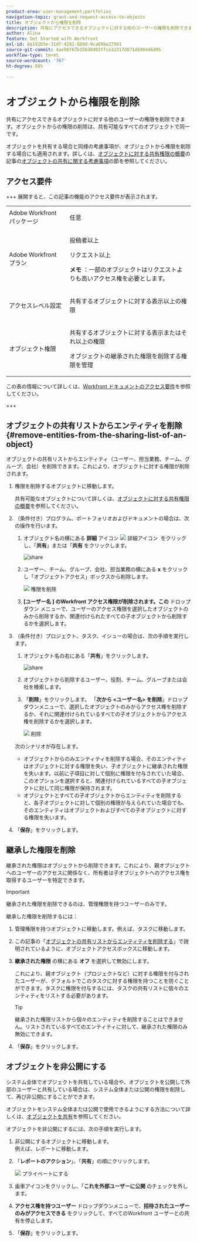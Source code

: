 ```yaml
---
product-area: user-management;portfolios
navigation-topic: grant-and-request-access-to-objects
title: オブジェクトから権限を削除
description: 共有にアクセスできるオブジェクトに対する他のユーザーの権限を削除できます。オブジェクトからの権限の削除は、共有可能なすべてのオブジェクトで同一です。
author: Alina
feature: Get Started with Workfront
exl-id: 8e191b5e-31df-4291-8b9d-9ca69be27561
source-git-commit: 4ae96f67b15838403ffce32317d871d6904d6d95
workflow-type: tm+mt
source-wordcount: '767'
ht-degree: 80%

---
```


# オブジェクトから権限を削除

<!--Audited: 01/2024-->

共有にアクセスできるオブジェクトに対する他のユーザーの権限を削除できます。オブジェクトからの権限の削除は、共有可能なすべてのオブジェクトで同一です。

オブジェクトを共有する場合と同様の考慮事項が、オブジェクトから権限を削除する場合にも適用されます。詳しくは、[オブジェクトに対する共有権限の概要](../../workfront-basics/grant-and-request-access-to-objects/sharing-permissions-on-objects-overview.md)の記事の[オブジェクトの共有に関する考慮事項](../../workfront-basics/grant-and-request-access-to-objects/sharing-permissions-on-objects-overview.md#consider)の節を参照してください。

## アクセス要件

+++ 展開すると、この記事の機能のアクセス要件が表示されます。 

<table style="table-layout:auto"> 
 <col> 
 <col> 
 <tbody> 
  <tr> 
   <td role="rowheader">Adobe Workfront パッケージ</td> 
   <td> <p>任意 </p> </td> 
  </tr> 
  <tr> 
   <td role="rowheader">Adobe Workfront プラン</td> 
   <td> <p>投稿者以上</p> 
   <p>リクエスト以上</p>
   <p><strong> メモ </strong>：一部のオブジェクトはリクエストよりも高いアクセス権を必要とします。</p>
   </td> 
  </tr> 
  <tr> 
   <td role="rowheader">アクセスレベル設定</td> 
   <td> <p>共有するオブジェクトに対する表示以上の権限</p> </td> 
  </tr> 
  <tr> 
   <td role="rowheader">オブジェクト権限</td> 
   <td> <p>共有するオブジェクトに対する表示またはそれ以上の権限</p> <p>オブジェクトの継承された権限を削除する権限を管理</p>  </td> 
  </tr>
 </tbody> 
</table>

この表の情報について詳しくは、[Workfront ドキュメントのアクセス要件](/help/quicksilver/administration-and-setup/add-users/access-levels-and-object-permissions/access-level-requirements-in-documentation.md)を参照してください。

+++

## オブジェクトの共有リストからエンティティを削除 {#remove-entities-from-the-sharing-list-of-an-object}

オブジェクトの共有リストからエンティティ（ユーザー、担当業務、チーム、グループ、会社）を削除できます。これにより、オブジェクトに対する権限が削除されます。

1. 権限を削除するオブジェクトに移動します。

   共有可能なオブジェクトについて詳しくは、[オブジェクトに対する共有権限の概要](../../workfront-basics/grant-and-request-access-to-objects/sharing-permissions-on-objects-overview.md)を参照してください。

1. （条件付き）プログラム、ポートフォリオおよびドキュメントの場合は、次の操作を行います。

   1. オブジェクト名の横にある **詳細** アイコン ![&#x200B; 詳細アイコン &#x200B;](assets/more-icon.png) をクリックし、「**共有**」または「**共有** をクリックします。

      ![share](assets/share-a-document-350x160.png)

   1. ユーザー、チーム、グループ、会社、担当業務の横にある **x** をクリックし「オブジェクトアクセス」ボックスから削除します。

      ![&#x200B; 権限を削除 &#x200B;](assets/remove-permissions-on-portfolio.png)

   1. **[ユーザー名 ] のWorkfront アクセス権限が削除されます。この** ドロップダウン メニューで、ユーザーのアクセス権限を選択したオブジェクトのみから削除するか、関連付けられたすべての子オブジェクトから削除するかを選択します。

1. （条件付き）プロジェクト、タスク、イシューの場合は、次の手順を実行します。

   1. オブジェクト名の右にある「**共有**」をクリックします。

      ![share](assets/new-share-button.png)
   1. オブジェクトから削除するユーザー、役割、チーム、グループまたは会社を検索します。
   1. 「**削除**」をクリックします。
「**次から &lt;ユーザー名> を削除**」ドロップダウンメニューで、選択したオブジェクトのみからアクセス権を削除するか、それに関連付けられているすべての子オブジェクトからアクセス権を削除するかを選択します。

      ![&#x200B; 削除 &#x200B;](assets/remove-permissions-on-project-nwe-350x479.png)

   次のシナリオが存在します。

   * オブジェクトからのみエンティティを削除する場合、そのエンティティはオブジェクトに対する権限を失い、子オブジェクトに継承された権限を失います。以前に子項目に対して個別に権限を付与されていた場合、このオプションを選択すると、関連付けられているすべての子オブジェクトに対して同じ権限が保持されます。
   * オブジェクトとすべての子オブジェクトからエンティティを削除すると、各子オブジェクトに対して個別の権限が与えられていた場合でも、そのエンティティはオブジェクトおよびすべての子オブジェクトに対する権限を失います。

1. 「**保存**」をクリックします。

<!--
## Remove permissions from several objects in bulk

You can remove entities (users, job roles, teams, groups, companies) from several objects at a time when you bulk select them in a list.

>[!NOTE]
>
>You cannot view what access entities have for all the objects selected when you select them in bulk. You must know which entity you want to remove from the sharing of the objects selected before removing their permissions.

1. Go to the list of objects that you want to share.

   For information about which objects can be shared, see [Overview of sharing permissions on objects](../../workfront-basics/grant-and-request-access-to-objects/sharing-permissions-on-objects-overview.md).

1. Select several objects in the list, then click the **Share** icon ![share icon](assets/share-icon.png)at the top of the list. 
1. Type the name of the user, role, team, group, or company for which you want to remove the access in the **Edit `<Object Name>` access to** field. 
1. From the access drop-down menu, select **No Access**.

   ![remove in bulk](assets/no-access-option-removing-permissions-bulk-tasks-nwe-350x166.png)

1. In the `<User Name>`'s Workfront access will be removed from this drop-down menu, select whether you want their access to be removed just from the objects that you have selected, or from all other children objects associated with it.  
   The following scenarios exist:

   * If you remove the entity only from the object, that entity loses their permissions on the object, and their inherited permissions to the children objects. If they were previously granted permissions to the children items individually, they retain the same permissions on all children objects associated with it when you select this option.&nbsp;
   * If you remove the entity from the object and all the children objects, that entity loses their permissions to the object as well as all children objects, even when they were previously given individual permission on each child object.

   **Example:** Select whether to remove permissions to just the tasks you selected in a list, or to the issues and documents attached to the tasks as well.

   ![access](assets/remove-permissions-bulk-drop-down-for-attached-objects-nwe-350x96.png)

1. (Optional) To change permissions in bulk for several objects, select another level of sharing for the selected entity.

   For example, if they have Manage permissions, select Contribute or View instead. 

1. Click **Save**.

-->

## 継承した権限を削除

継承された権限はオブジェクトから削除できます。これにより、親オブジェクトへのユーザーのアクセスに関係なく、所有者は子オブジェクトへのアクセス権を取得するユーザーを特定できます。

>[!IMPORTANT]
>
>継承された権限を削除できるのは、管理権限を持つユーザーのみです。

継承した権限を削除するには：

1. 管理権限を持つオブジェクトに移動します。例えば、タスクに移動します。
1. この記事の「[オブジェクトの共有リストからエンティティを削除する](#remove-entities-from-the-sharing-list-of-an-object)」で説明されているように、オブジェクトアクセスボックスに移動します。
1. **継承された権限** の横にある **オフ** を選択して無効にします。

   これにより、親オブジェクト（プロジェクトなど）に対する権限を付与されたユーザーが、デフォルトでこのタスクに対する権限を持つことを防ぐことができます。タスクに権限を付与するには、タスクの共有リストに個々のエンティティをリストする必要があります。

   >[!TIP]
   >
   >継承された権限リストから個々のエンティティを削除することはできません。リストされているすべてのエンティティに対して、継承された権限のみ無効にできます。

1. 「**保存**」をクリックします。

## オブジェクトを非公開にする

システム全体でオブジェクトを共有している場合や、オブジェクトを公開して外部のユーザーと共有している場合は、システム全体または公開の権限を削除して、再び非公開にすることができます。 

オブジェクトをシステム全体または公開で使用できるようにする方法について詳しくは、[オブジェクトを共有](../../workfront-basics/grant-and-request-access-to-objects/share-an-object.md)を参照してください。

オブジェクトを非公開にするには、次の手順を実行します。

1. 非公開にするオブジェクトに移動します。\
   例えば、レポートに移動します。
1. 「**レポートのアクション**」、「**共有**」の順にクリックします。

   ![&#x200B; プライベートにする &#x200B;](assets/report-permissions-make-private-nwe-350x477.png)

1. 歯車アイコンをクリックし、「**これを外部ユーザーに公開** のチェックを外します。
1. **アクセス権を持つユーザー** ドロップダウンメニューで、**招待されたユーザーのみがアクセスできる** をクリックして、すべてのWorkfront ユーザーとの共有を停止します。
1. 「**保存**」をクリックします。
